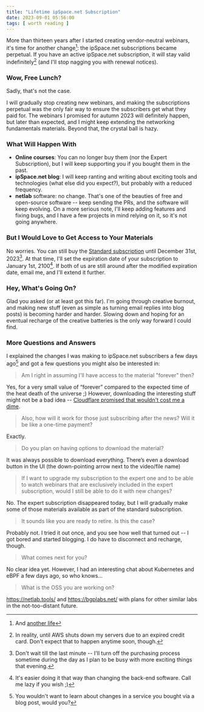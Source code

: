 ```yaml
---
title: "Lifetime ipSpace.net Subscription"
date: 2023-09-01 05:56:00
tags: [ worth reading ]
---
```

More than thirteen years after I started creating vendor-neutral webinars, it's time for another change[^NL]: the ipSpace.net subscriptions became perpetual. If you have an active ipSpace.net subscription, it will stay valid indefinitely[^SD] (and I'll stop nagging you with renewal notices).

[^SD]: In reality, until AWS shuts down my servers due to an expired credit card. Don't expect that to happen anytime soon, though.

[^NL]: And [another life](https://www.smbc-comics.com/comic/2012-09-02)

### Wow, Free Lunch?

Sadly, that's not the case.
<!--more-->
I will gradually stop creating new webinars, and making the subscriptions perpetual was the only fair way to ensure the subscribers get what they paid for. The webinars I promised for autumn 2023 will definitely happen, but later than expected, and I might keep extending the networking fundamentals materials. Beyond that, the crystal ball is hazy.

### What Will Happen With

-   **Online courses**: You can no longer buy them (nor the Expert Subscription), but I will keep supporting you if you bought them in the past.
-   **ipSpace.net blog**: I will keep ranting and writing about exciting tools and technologies (what else did you expect?), but probably with a reduced frequency.
-   **netlab** software: no change. That's one of the beauties of free and open-source software -- keep sending the PRs, and the software will keep evolving. On a more serious note, I'll keep adding features and fixing bugs, and I have a few projects in mind relying on it, so it's not going anywhere.

### But I Would Love to Get Access to Your Materials

No worries. You can still buy the [Standard subscription](https://www.ipspace.net/Subscription/) until December 31st, 2023[^NLM]. At that time, I'll set the expiration date of your subscription to January 1st, 2100[^ETW]. If both of us are still around after the modified expiration date, email me, and I'll extend it further.

[^ETW]: It's easier doing it that way than changing the back-end software. Call me lazy if you wish ;)

[^NLM]: Don't wait till the last minute -- I'll turn off the purchasing process sometime during the day as I plan to be busy with more exciting things that evening.

### Hey, What's Going On?

Glad you asked (or at least got this far). I'm going through creative burnout, and making new stuff (even as simple as turning email replies into blog posts) is becoming harder and harder. Slowing down and hoping for an eventual recharge of the creative batteries is the only way forward I could find.

### More Questions and Answers

I explained the changes I was making to ipSpace.net subscribers a few days ago[^WBS] and got a few questions you might also be interested in:

> Am I right in assuming I'll have access to the material "forever" then? 

Yes, for a very small value of “forever” compared to the expected time of the heat death of the universe ;) However, downloading the interesting stuff might not be a bad idea -- [Cloudflare promised that wouldn't cost me a dime](/2023/08/videos-free-subscription.html).

> Also, how will it work for those just subscribing after the news? Will it be like a one-time payment?

Exactly.

> Do you plan on having options to download the material?

It was always possible to download everything. There’s even a download button in the UI (the down-pointing arrow next to the video/file name)

> If I want to upgrade my subscription to the expert one and to be able to watch webinars that are exclusively included in the expert subscription, would I still be able to do it with new changes?

No. The expert subscription disappeared today, but I will gradually make some of those materials available as part of the standard subscription.

> It sounds like you are ready to retire. Is this the case?

Probably not. I tried it out once, and you see how well that turned out -- I got bored and started blogging. I do have to disconnect and recharge, though.

> What comes next for you?

No clear idea yet. However, I had an interesting chat about Kubernetes and eBPF a few days ago, so who knows...

> What is the OSS you are working on?

https://netlab.tools/ and https://bgplabs.net/ with plans for other similar labs in the not-too-distant future.

[^WBS]: You wouldn't want to learn about changes in a service you bought via a blog post, would you?
